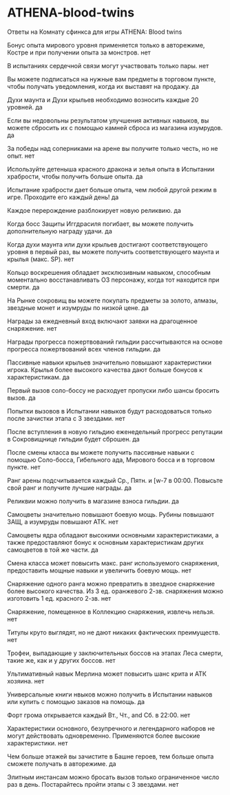 # ATHENA-blood-twins
Ответы на Комнату сфинкса для игры ATHENA: Blood twins

Бонус опыта мирового уровня применяется только в авторежиме, Костре и при получении опыта за монстров.	нет

В испытаниях сердечной связи могут участвовать только пары.	нет

Вы можете подписаться на нужные вам предметы в торговом пункте, чтобы получать уведомления, когда их выставят на продажу.	да

Духи маунта и Духи крыльев необходимо возносить каждые 20 уровней.	да

Если вы недовольны результатом улучшения активных навыков, вы можете сбросить их с помощью камней сброса из магазина изумрудов.	да

За победы над соперниками на арене вы получите только честь, но не опыт.	нет

Используйте детеныша красного дракона и зелья опыта в Испытании храбрости, чтобы получить больше опыта.	да

Испытание храбрости дает больше опыта, чем любой другой режим в игре. Проходите его каждый день!	да

Каждое перерождение разблокирует новую реликвию.	да

Когда босс Защиты Иггдрасиля погибает, вы можете получить дополнительную награду удачи.	да

Когда духи маунта или духи крыльев достигают соответствующего уровня в первый раз, вы можете получить соответствующего маунта и крылья (макс. SP).	нет

Кольцо воскрешения обладает эксклюзивным навыком, способным моментально восстанавливать ОЗ персонажу, когда тот находится при смерти.	да

На Рынке сокровищ вы можете покупать предметы за золото, алмазы, звездные монет и изумруды по низкой цене.	да

Награды за ежедневный вход включают заявки на драгоценное снаряжение.	нет

Награды прогресса пожертвований гильдии рассчитываются на основе прогресса пожертвований всех членов гильдии.	да

Пассивные навыки крыльев значительно повышают характеристики игрока. Крылья более высокого качества дают больше бонусов к характеристикам.	да

Первый вызов соло-боссу не расходует пропуски либо шансы бросить вызов.	да

Попытки вызовов в Испытании навыков будут расходоваться только после зачистки этапа с 3 звездами.	нет

После вступления в новую гильдию еженедельный прогресс репутации в Сокровищнице гильдии будет сброшен.	да

После смены класса вы можете получить пассивные навыки с помощью Соло-босса, Гибельного ада, Мирового босса и в торговом пункте.	нет

Ранг арены подсчитывается каждый Ср., Пятн. и [w-7 в 00:00. Повысьте свой ранг и получите лучшие награды.	да

Реликвии можно получить в магазине взноса гильдии.	да

Самоцветы значительно повышают боевую мощь. Рубины повышают ЗАЩ, а изумруды повышают АТК.	нет

Самоцветы ядра обладают высокими основными характеристиками, а также предоставляют бонус к основным характеристикам других самоцветов в той же части.	да

Смена класса может повысить макс. ранг используемого снаряжения, предоставить мощные навыки и увеличить боевую мощь.	нет

Снаряжение одного ранга можно превратить в звездное снаряжение более высокого качества. Из 3 ед. оранжевого 2-зв. снаряжения можно изготовить 1 ед. красного 2-зв.	нет

Снаряжение, помещенное в Коллекцию снаряжения, извлечь нельзя.	нет

Титулы круто выглядят, но не дают никаких фактических преимуществ.	нет

Трофеи, выпадающие у заключительных боссов на этапах Леса смерти, такие же, как и у других боссов.	нет

Ультимативный навык Мерлина может повысить шанс крита и АТК хозяина.	нет

Универсальные книги нвыков можно получить в Испытании навыков или купить с помощью заказов на помощь.	да

Форт грома открывается каждый Вт., Чт., and Сб. в 22:00.	нет

Характеристики основного, безупречного и легендарного наборов не могут действовать одновременно. Применяются более высокие характеристики.	нет

Чем больше этажей вы зачистите в Башне героев, тем больше опыта сможете получать в авторежиме.	да

Элитным инстансам можно бросать вызов только ограниченное число раз в день. Постарайтесь пройти этапы с 3 звездами.	нет
